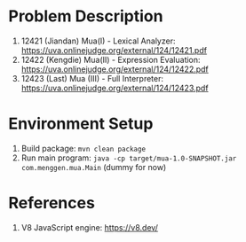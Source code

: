 # Problem Description

1. 12421 (Jiandan) Mua(I) - Lexical Analyzer: https://uva.onlinejudge.org/external/124/12421.pdf
2. 12422 (Kengdie) Mua(II) - Expression Evaluation: https://uva.onlinejudge.org/external/124/12422.pdf
3. 12423 (Last) Mua (III) - Full Interpreter: https://uva.onlinejudge.org/external/124/12423.pdf

# Environment Setup
1. Build package: ```mvn clean package```
2. Run main program: ```java -cp target/mua-1.0-SNAPSHOT.jar com.menggen.mua.Main``` (dummy for now)

# References
1. V8 JavaScript engine: https://v8.dev/
